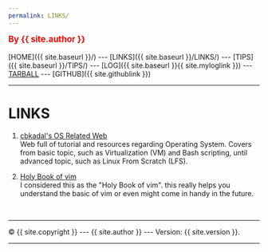 ```yaml
---
permalink: LINKS/
---
```

<span style="color:red; font-weight:bold; font-size:larger;">By {{ site.author }}</span>
<br><br>
[HOME]({{ site.baseurl }}/) ---
[LINKS]({{ site.baseurl }}/LINKS/) ---
[TIPS]({{ site.baseurl }}/TIPS/) ---
[LOG]({{ site.baseurl }}{{ site.myloglink }}) ---
[TARBALL](SandBox/Rhfialyndra.tar.xz) ---
[GITHUB]({{ site.githublink }})
<br>
<hr>

# LINKS

1. [cbkadal's OS Related Web](https://osp4diss.vlsm.org)<br>
Web full of tutorial and resources regarding Operating System.
Covers from basic topic, such as Virtualization (VM) and Bash scripting, until advanced topic, such as Linux From Scratch (LFS).

2. [Holy Book of vim](https://danielmiessler.com/study/vim)<br>
I considered this as the "Holy Book of vim". this really helps you understand the basic of vim or even might come in handy in the future.

<br>
<hr>
&copy; {{ site.copyright }} --- {{ site.author }} --- Version: {{ site.version }}.
<hr>
<br>
